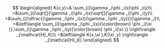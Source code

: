 
$$
\begin{aligned}
        K(x,y)=& \sum_{i}\gamma _i\phi _i(x)\phi _i(y)\\
        =&\sum_{i}\sqrt[]{\gamma _i}\phi _i(x)\sqrt[]{\gamma _i}\phi _i(y)\\
        =&\sum_{i}\dfrac{(\gamma _i\phi _i(x))(\gamma _i\phi _i(y))}{\gamma _i}\\
        =&\left\langle \sum_{i}\gamma _i\phi _i(x){\color{brown} \phi _i(\xi )},\sum_{i}\gamma _i\phi _i(y){\color{brown} \phi _i(\xi )} \right\rangle _{\mathcal{H}_K}\\
        =&\left\langle K(x,\xi ),K(\xi ,y) \right\rangle _{\mathcal{H}_K}
\end{aligned}
$$ 


    
